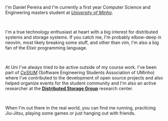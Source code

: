 I'm Daniel Pereira and I'm currently a first year Computer Science and Engineering masters student at [_University of Minho_](https://www.uminho.pt/EN/). 

<br/>

I'm a true technology enthusiast at heart with a big interest for distributed systems and storage systems. If you catch me, I'm probably elbow-deep in neovim, most likely breaking some stuff, and other than vim, I'm also a big fan of the Elixir programming language. 

<br/>

At Uni I've always tried to be active outside of my course work. I've been part of [_CeSIUM_](https://cesium.pt/) (Software Engineering Students Association of UMinho) where I've contributed to the development of open source projects and also helped organize events for the student community and I'm also an active researcher at the [**Distributed Storage Group**](https://dsr-haslab.github.io/) research center.

<br/>

When I'm out there in the real world, you can find me running, practicing Jiu-Jitsu, playing some games or just hanging out with friends.

<br/>

